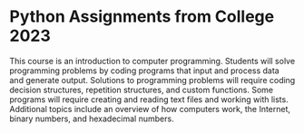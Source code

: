 # Python Assignments from College 2023
This course is an introduction to computer programming. Students will solve programming problems by coding programs that input and process data and generate output. Solutions to programming problems will require coding decision structures, repetition structures, and custom functions. Some programs will require creating and reading text files and working with lists. Additional topics include an overview of how computers work, the Internet, binary numbers, and hexadecimal numbers.
